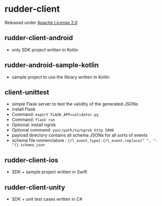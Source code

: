 # rudder-client

Released under [Apache License 2.0](https://www.apache.org/licenses/LICENSE-2.0)

## rudder-client-android
  * only SDK project written in Kotlin 
  
## rudder-android-sample-kotlin
  * sample project to use the library written in Kotlin
  
## client-unittest
  * simple Flask server to test the validity of the generated JSONs
  * install Flask
  * Command: `export FLASK_APP=validator.py`
  * Command: `flask run`
  * Optional: install ngrok
  * Optional command: `your/path/to/ngrok http 5000`
  * payload directory contains all schema JSONs for all sorts of events
  * schema file nomenclature : `{rl_event_type}-{rl_event.replace(" ", "-")}.schema.json`
  
## rudder-client-ios
  * SDK + sample project written in Swift
  
## rudder-client-unity
  * SDK + unit test cases written in C#
